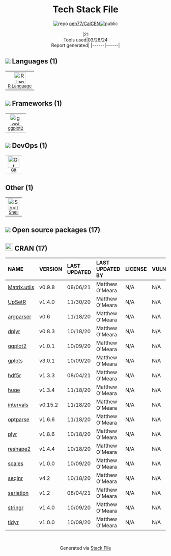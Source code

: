 <!--
&lt;--- Readme.md Snippet without images Start ---&gt;
## Tech Stack
oeh77/CalCEN is built on the following main stack:

- [R Language](http://www.r-project.org/) – Languages
- [ggplot2](https://ggplot2.tidyverse.org/) – Charting Libraries
- [Shell](https://en.wikipedia.org/wiki/Shell_script) – Shells

Full tech stack [here](/techstack.md)

&lt;--- Readme.md Snippet without images End ---&gt;

&lt;--- Readme.md Snippet with images Start ---&gt;
## Tech Stack
oeh77/CalCEN is built on the following main stack:

- <img width='25' height='25' src='https://img.stackshare.io/service/1213/r-logo.png' alt='R Language'/> [R Language](http://www.r-project.org/) – Languages
- <img width='25' height='25' src='https://img.stackshare.io/service/6560/New_Project__90_.png' alt='ggplot2'/> [ggplot2](https://ggplot2.tidyverse.org/) – Charting Libraries
- <img width='25' height='25' src='https://img.stackshare.io/service/4631/default_c2062d40130562bdc836c13dbca02d318205a962.png' alt='Shell'/> [Shell](https://en.wikipedia.org/wiki/Shell_script) – Shells

Full tech stack [here](/techstack.md)

&lt;--- Readme.md Snippet with images End ---&gt;
-->
<div align="center">

# Tech Stack File
![](https://img.stackshare.io/repo.svg "repo") [oeh77/CalCEN](https://github.com/oeh77/CalCEN)![](https://img.stackshare.io/public_badge.svg "public")
<br/><br/>
|21<br/>Tools used|03/28/24 <br/>Report generated|
|------|------|
</div>

## <img src='https://img.stackshare.io/languages.svg'/> Languages (1)
<table><tr>
  <td align='center'>
  <img width='36' height='36' src='https://img.stackshare.io/service/1213/r-logo.png' alt='R Language'>
  <br>
  <sub><a href="http://www.r-project.org/">R Language</a></sub>
  <br>
  <sub></sub>
</td>

</tr>
</table>

## <img src='https://img.stackshare.io/frameworks.svg'/> Frameworks (1)
<table><tr>
  <td align='center'>
  <img width='36' height='36' src='https://img.stackshare.io/service/6560/New_Project__90_.png' alt='ggplot2'>
  <br>
  <sub><a href="https://ggplot2.tidyverse.org/">ggplot2</a></sub>
  <br>
  <sub></sub>
</td>

</tr>
</table>

## <img src='https://img.stackshare.io/devops.svg'/> DevOps (1)
<table><tr>
  <td align='center'>
  <img width='36' height='36' src='https://img.stackshare.io/service/1046/git.png' alt='Git'>
  <br>
  <sub><a href="http://git-scm.com/">Git</a></sub>
  <br>
  <sub></sub>
</td>

</tr>
</table>

## Other (1)
<table><tr>
  <td align='center'>
  <img width='36' height='36' src='https://img.stackshare.io/service/4631/default_c2062d40130562bdc836c13dbca02d318205a962.png' alt='Shell'>
  <br>
  <sub><a href="https://en.wikipedia.org/wiki/Shell_script">Shell</a></sub>
  <br>
  <sub></sub>
</td>

</tr>
</table>


## <img src='https://img.stackshare.io/group.svg' /> Open source packages (17)</h2>

## <img width='24' height='24' src='https://img.stackshare.io/package_manager/105004/default_a16028785587c9c482ce21483b5e660123a3d270.png'/> CRAN (17)

|NAME|VERSION|LAST UPDATED|LAST UPDATED BY|LICENSE|VULNERABILITIES|
|:------|:------|:------|:------|:------|:------|
|[Matrix.utils](https://cran.r-project.org/Matrix.utils)|v0.9.8|08/06/21|Matthew O'Meara |N/A|N/A|
|[UpSetR](https://cran.r-project.org/UpSetR)|v1.4.0|11/30/20|Matthew O'Meara |N/A|N/A|
|[argparser](https://cran.r-project.org/argparser)|v0.6|11/18/20|Matthew O'Meara |N/A|N/A|
|[dplyr](https://cran.r-project.org/dplyr)|v0.8.3|10/18/20|Matthew O'Meara |N/A|N/A|
|[ggplot2](https://cran.r-project.org/ggplot2)|v1.0.1|10/09/20|Matthew O'Meara |N/A|N/A|
|[gplots](https://cran.r-project.org/gplots)|v3.0.1|10/09/20|Matthew O'Meara |N/A|N/A|
|[hdf5r](https://cran.r-project.org/hdf5r)|v1.3.3|08/04/21|Matthew O'Meara |N/A|N/A|
|[huge](https://cran.r-project.org/huge)|v1.3.4|11/18/20|Matthew O'Meara |N/A|N/A|
|[intervals](https://cran.r-project.org/intervals)|v0.15.2|11/18/20|Matthew O'Meara |N/A|N/A|
|[optparse](https://cran.r-project.org/optparse)|v1.6.6|11/18/20|Matthew O'Meara |N/A|N/A|
|[plyr](https://cran.r-project.org/plyr)|v1.8.6|10/18/20|Matthew O'Meara |N/A|N/A|
|[reshape2](https://cran.r-project.org/reshape2)|v1.4.4|10/18/20|Matthew O'Meara |N/A|N/A|
|[scales](https://cran.r-project.org/scales)|v1.0.0|10/09/20|Matthew O'Meara |N/A|N/A|
|[seqinr](https://cran.r-project.org/seqinr)|v4.2|10/18/20|Matthew O'Meara |N/A|N/A|
|[seriation](https://cran.r-project.org/seriation)|v1.2|08/04/21|Matthew O'Meara |N/A|N/A|
|[stringr](https://cran.r-project.org/stringr)|v1.4.0|10/09/20|Matthew O'Meara |N/A|N/A|
|[tidyr](https://cran.r-project.org/tidyr)|v1.0.0|10/09/20|Matthew O'Meara |N/A|N/A|

<br/>
<div align='center'>

Generated via [Stack File](https://github.com/marketplace/stack-file)
